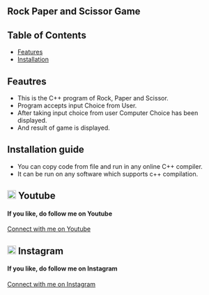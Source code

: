## Rock Paper and Scissor Game

## Table of Contents

- [Features](#features)
- [Installation](#installation)

## Feautres
- This is the C++ program of Rock, Paper and Scissor.
- Program accepts input Choice from User.
- After taking input choice from user Computer Choice has been displayed.
- And result of game is displayed.

## Installation guide
- You can copy code from file and run in any online C++ compiler.<br>
- It can be run on any software which supports c++ compilation.<br>

## <img src="https://upload.wikimedia.org/wikipedia/commons/0/09/YouTube_full-color_icon_%282017%29.svg" width="20" height="20"> Youtube
<h4>If you like, do follow me on Youtube</h4>
<a href="https://www.youtube.com/@Code-With-Vishal">Connect with me on  Youtube</a>

## <img src="https://upload.wikimedia.org/wikipedia/commons/e/e7/Instagram_logo_2016.svg" width="20" height="20"> Instagram
<h4>If you like, do follow me on Instagram</h4>
<a href="https://www.instagram.com/_vishal_benake">Connect with me on Instagram</a>
